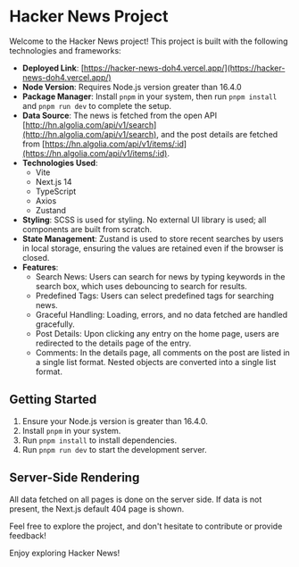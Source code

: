 # Hacker News Project

Welcome to the Hacker News project! This project is built with the following technologies and frameworks:

- **Deployed Link**: [https://hacker-news-doh4.vercel.app/](https://hacker-news-doh4.vercel.app/)
- **Node Version**: Requires Node.js version greater than 16.4.0
- **Package Manager**: Install `pnpm` in your system, then run `pnpm install` and `pnpm run dev` to complete the setup.
- **Data Source**: The news is fetched from the open API [http://hn.algolia.com/api/v1/search](http://hn.algolia.com/api/v1/search), and the post details are fetched from [https://hn.algolia.com/api/v1/items/:id](https://hn.algolia.com/api/v1/items/:id).
- **Technologies Used**:
  - Vite
  - Next.js 14
  - TypeScript
  - Axios
  - Zustand
- **Styling**: SCSS is used for styling. No external UI library is used; all components are built from scratch.
- **State Management**: Zustand is used to store recent searches by users in local storage, ensuring the values are retained even if the browser is closed.
- **Features**:
  - Search News: Users can search for news by typing keywords in the search box, which uses debouncing to search for results.
  - Predefined Tags: Users can select predefined tags for searching news.
  - Graceful Handling: Loading, errors, and no data fetched are handled gracefully.
  - Post Details: Upon clicking any entry on the home page, users are redirected to the details page of the entry.
  - Comments: In the details page, all comments on the post are listed in a single list format. Nested objects are converted into a single list format.

## Getting Started

1. Ensure your Node.js version is greater than 16.4.0.
2. Install `pnpm` in your system.
3. Run `pnpm install` to install dependencies.
4. Run `pnpm run dev` to start the development server.

## Server-Side Rendering

All data fetched on all pages is done on the server side. If data is not present, the Next.js default 404 page is shown.

Feel free to explore the project, and don't hesitate to contribute or provide feedback!

Enjoy exploring Hacker News!

